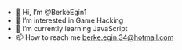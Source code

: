 - 👋 Hi, I’m @BerkeEgin1
- 👀 I’m interested in Game Hacking
- 🌱 I’m currently learning JavaScript
- 📫 How to reach me berke.egin.34@hotmail.com

<!---
BerkeEgin1/BerkeEgin1 is a ✨ special ✨ repository because its `README.md` (this file) appears on your GitHub profile.
You can click the Preview link to take a look at your changes.
--->

